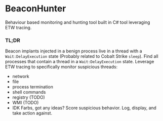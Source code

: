 # BeaconHunter

Behaviour based monitoring and hunting tool built in C# tool leveraging ETW tracing.

### TL;DR
Beacon implants injected in a benign process live in a thread with a `Wait:DelayExecution` state (Probably related to Cobalt Strike `sleep`).
Find all processes that contain a thread in a `Wait:DelayExecution` state. 
Leverage ETW tracing to specifically monitor suspicious threads: 
  - network
  - file
  - process termination
  - shell commands
  - registry (TODO)
  - WMI (TODO)
  - IDK Farbs, got any ideas?
Score suspicious behavior.
Log, display, and take action against.
  
  
        
